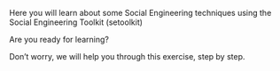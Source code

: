 Here you will learn about some Social Engineering techniques using the Social Engineering Toolkit (setoolkit)

Are you ready for learning?  

Don’t worry, we will help you through this exercise, step by step.
